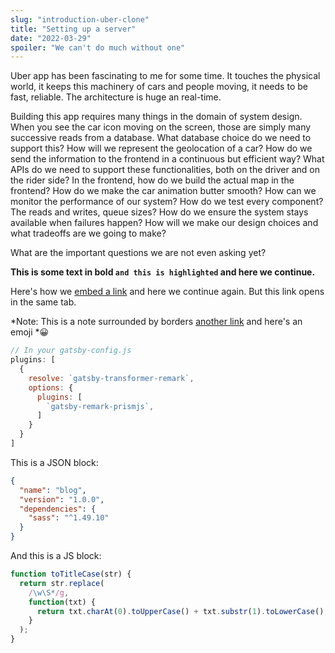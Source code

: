 ```yaml
---
slug: "introduction-uber-clone"
title: "Setting up a server"
date: "2022-03-29"
spoiler: "We can't do much without one"
---
```

Uber app has been fascinating to me for some time. It touches the physical world, it keeps this machinery of cars and people moving, it needs to be fast, reliable. The architecture is huge an real-time.
 
Building this app requires many things in the domain of system design. When you see the car icon moving on the screen, those are simply many successive reads from a database. What database choice do we need to support this? How will we represent the geolocation of a car? How do we send the information to the frontend in a continuous but efficient way? What APIs do we need to support these functionalities, both on the driver and on the rider side? In the frontend, how do we build the actual map in the frontend? How do we make the car animation butter smooth? How can we monitor the performance of our system? How do we test every component? The reads and writes, queue sizes? How do we ensure the system stays available when failures happen? How will we make our design choices and what tradeoffs are we going to make?
 
What are the important questions we are not even asking yet?

**This is some text in bold `and this is highlighted` and here we continue.**


Here's how we [embed a link](https://google.com) and here we continue again. But this link opens in the same tab.

*Note: This is a note surrounded by borders [another link](https://google.com) and here's an emoji *😀

```javascript
// In your gatsby-config.js
plugins: [
  {
    resolve: `gatsby-transformer-remark`,
    options: {
      plugins: [
        `gatsby-remark-prismjs`,
      ]
    }
  }
]
```

This is a JSON block:

```json
{
  "name": "blog",
  "version": "1.0.0",
  "dependencies": {
    "sass": "^1.49.10"
  }
}
```

And this is a JS block:
```js
function toTitleCase(str) {
  return str.replace(
    /\w\S*/g,
    function(txt) {
      return txt.charAt(0).toUpperCase() + txt.substr(1).toLowerCase();
    }
  );
}
```